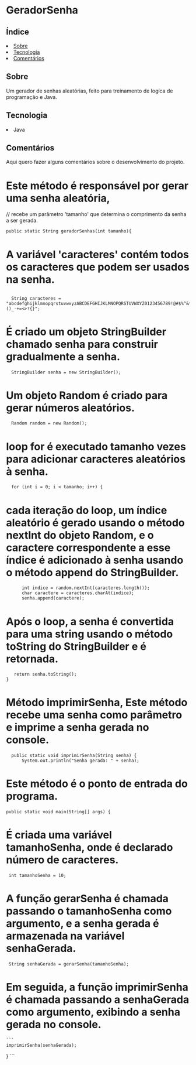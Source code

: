 # GeradorSenha

<h2>Índice</h2>
<li><a href="#sobre">Sobre</a></li>
<li><a href="tec">Tecnologia</a></li>
<li><a href="comment">Comentários</a></li>

<h2 id="sobre">Sobre</h2>
<p>
  Um gerador de senhas aleatórias, feito para
  treinamento de logíca de programação e Java.
</p>


<h2 href="tec">Tecnologia</h2>
<li><a>Java</a></li>



<h2 id="comment">Comentários</h2>
<p>
  Aqui quero fazer alguns comentários sobre o desenvolvimento do projeto.
</p>




 # Este método é responsável por gerar uma senha aleatória,
// recebe um parâmetro 'tamanho' que determina o comprimento da senha a ser gerada.</a>

```
public static String geradorSenhas(int tamanho){

```

# A variável 'caracteres' contém todos os caracteres que podem ser usados na senha.</p>

```
  String caracteres = "abcdefghijklmnopqrstuvwxyzABCDEFGHIJKLMNOPQRSTUVWXYZ0123456789!@#$%^&*()_-+=<>?{}";
```

# É criado um objeto StringBuilder chamado senha para construir gradualmente a senha.

```
  StringBuilder senha = new StringBuilder();
```

# Um objeto Random é criado para gerar números aleatórios.
```
  Random random = new Random();
```

#  loop for é executado tamanho vezes para adicionar caracteres aleatórios à senha.
```
  for (int i = 0; i < tamanho; i++) {
```

#  cada iteração do loop, um índice aleatório é gerado usando o método nextInt do objeto Random, e o caractere correspondente a esse índice é adicionado à senha usando o método append do StringBuilder.
```
      int indice = random.nextInt(caracteres.length());
      char caractere = caracteres.charAt(indice);
      senha.append(caractere);
```
# Após o loop, a senha é convertida para uma string usando o método toString do StringBuilder e é retornada.
   ```
      return senha.toString();
}
```
# Método imprimirSenha, Este método recebe uma senha como parâmetro e imprime a senha gerada no console.
```
  public static void imprimirSenha(String senha) {
      System.out.println("Senha gerada: " + senha);
```

# Este método é o ponto de entrada do programa.
```
public static void main(String[] args) {
```
# É criada uma variável tamanhoSenha, onde é declarado número de caracteres.
   ```
    int tamanhoSenha = 10;
   ```
# A função gerarSenha é chamada passando o tamanhoSenha como argumento, e a senha gerada é armazenada na variável senhaGerada.
   ```
    String senhaGerada = gerarSenha(tamanhoSenha);
  ```
# Em seguida, a função imprimirSenha é chamada passando a senhaGerada como argumento, exibindo a senha gerada no console.
    ```
    imprimirSenha(senhaGerada);
}
    ```





